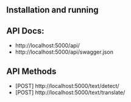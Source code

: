 ## Installation and running
 
## API Docs: 
 - http://localhost:5000/api/
 - http://localhost:5000/api/swagger.json
 
## API Methods

 - [POST] http://localhost:5000/text/detect/
 - [POST] http://localhost:5000/text/translate/